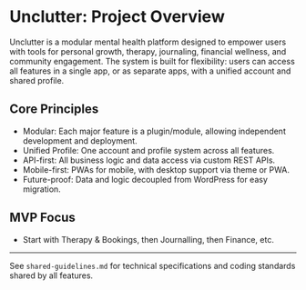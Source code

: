 # Unclutter: Project Overview

Unclutter is a modular mental health platform designed to empower users with tools for personal growth, therapy, journaling, financial wellness, and community engagement. The system is built for flexibility: users can access all features in a single app, or as separate apps, with a unified account and shared profile.

## Core Principles
- Modular: Each major feature is a plugin/module, allowing independent development and deployment.
- Unified Profile: One account and profile system across all features.
- API-first: All business logic and data access via custom REST APIs.
- Mobile-first: PWAs for mobile, with desktop support via theme or PWA.
- Future-proof: Data and logic decoupled from WordPress for easy migration.

## MVP Focus
- Start with Therapy & Bookings, then Journalling, then Finance, etc.

---

See `shared-guidelines.md` for technical specifications and coding standards shared by all features.
